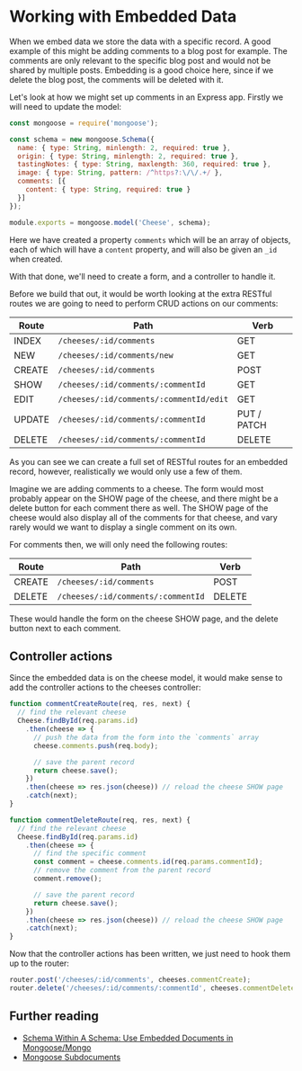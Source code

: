 # Working with Embedded Data

When we embed data we store the data with a specific record. A good example of this might be adding comments to a blog post for example. The comments are only relevant to the specific blog post and would not be shared by multiple posts. Embedding is a good choice here, since if we delete the blog post, the comments will be deleted with it.

Let's look at how we might set up comments in an Express app. Firstly we will need to update the model:

```js
const mongoose = require('mongoose');

const schema = new mongoose.Schema({
  name: { type: String, minlength: 2, required: true },
  origin: { type: String, minlength: 2, required: true },
  tastingNotes: { type: String, maxlength: 360, required: true },
  image: { type: String, pattern: /^https?:\/\/.+/ },
  comments: [{
    content: { type: String, required: true }
  }]
});

module.exports = mongoose.model('Cheese', schema);
```

Here we have created a property `comments` which will be an array of objects, each of which will have a `content` property, and will also be given an `_id` when created.

With that done, we'll need to create a form, and a controller to handle it.

Before we build that out, it would be worth looking at the extra RESTful routes we are going to need to perform CRUD actions on our comments:

| **Route** | **Path** | **Verb** |
|-----------|----------|----------|
| INDEX | `/cheeses/:id/comments` | GET |
| NEW | `/cheeses/:id/comments/new` | GET |
| CREATE | `/cheeses/:id/comments` | POST |
| SHOW | `/cheeses/:id/comments/:commentId` | GET |
| EDIT | `/cheeses/:id/comments/:commentId/edit` | GET |
| UPDATE | `/cheeses/:id/comments/:commentId` | PUT / PATCH |
| DELETE | `/cheeses/:id/comments/:commentId` | DELETE |

As you can see we can create a full set of RESTful routes for an embedded record, however, realistically we would only use a few of them.

Imagine we are adding comments to a cheese. The form would most probably appear on the SHOW page of the cheese, and there might be a delete button for each comment there as well. The SHOW page of the cheese would also display all of the comments for that cheese, and vary rarely would we want to display a single comment on its own.

For comments then, we will only need the following routes:

| **Route** | **Path** | **Verb** |
|-----------|----------|----------|
| CREATE | `/cheeses/:id/comments` | POST |
| DELETE | `/cheeses/:id/comments/:commentId` | DELETE |

These would handle the form on the cheese SHOW page, and the delete button next to each comment.

## Controller actions

Since the embedded data is on the cheese model, it would make sense to add the controller actions to the cheeses controller:

```js
function commentCreateRoute(req, res, next) {
  // find the relevant cheese
  Cheese.findById(req.params.id)
    .then(cheese => {
      // push the data from the form into the `comments` array
      cheese.comments.push(req.body);

      // save the parent record
      return cheese.save();
    })
    .then(cheese => res.json(cheese)) // reload the cheese SHOW page
    .catch(next);
}

function commentDeleteRoute(req, res, next) {
  // find the relevant cheese
  Cheese.findById(req.params.id)
    .then(cheese => {
      // find the specific comment
      const comment = cheese.comments.id(req.params.commentId);
      // remove the comment from the parent record
      comment.remove();

      // save the parent record
      return cheese.save();
    })
    .then(cheese => res.json(cheese)) // reload the cheese SHOW page
    .catch(next);
}
```

Now that the controller actions has been written, we just need to hook them up to the router:

```js
router.post('/cheeses/:id/comments', cheeses.commentCreate);
router.delete('/cheeses/:id/comments/:commentId', cheeses.commentDelete);
```

## Further reading

- [Schema Within A Schema: Use Embedded Documents in Mongoose/Mongo](http://www.jonahnisenson.com/schema-within-a-schema-use-embedded-documents-in-mongoosemongo/)
- [Mongoose Subdocuments](http://mongoosejs.com/docs/subdocs.html)
